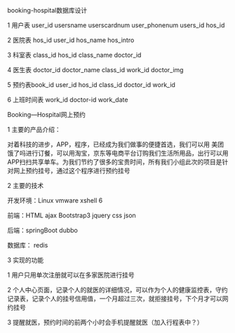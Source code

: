 booking-hospital数据库设计

1 用户表 user_id  usersname userscardnum user_phonenum users_id  hos_id

2 医院表 hos_id  user_id  hos_name  hos_intro

3 科室表 class_id  hos_id  class_name doctor_id

4 医生表 doctor_id  doctor_name class_id  work_id doctor_img

5 预约表book_id  user_id hos_id class_id doctor_id  work_id

6 上班时间表  work_id  doctor-id  work_date 

Booking—Hospital网上预约

1 主要的产品介绍：

  对着科技的进步，APP，程序，已经成为我们做事的便捷首选，我们可以用 美团 饿了吗进行订餐，可以用淘宝，京东等电商平台订购我们生活所用品，出行可以用APP扫扫共享单车。为我们节约了很多的宝贵时间，所有我们小组此次的项目是针对网上预约挂号，通过这个程序进行预约挂号

2 主要的技术

开发环境：Linux vmware  xshell 6 

前端：HTML ajax Bootstrap3  jquery css json

后端：springBoot  dubbo 

数据库： redis 

3 实现的功能

1   用户只用单次注册就可以在多家医院进行挂号

2  个人中心页面，记录个人的就医的详细情况，可以作为个人的健康监控表，守约记录表，记录个人的挂号信用值，一个月超过三次，就拒接挂号，下个月才可以网约挂号

3  提醒就医，预约时间的前两个小时会手机提醒就医（加入行程表中？）